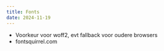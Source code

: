 ```yaml
---
title: Fonts
date: 2024-11-19
---
```

- Voorkeur voor woff2, evt fallback voor oudere browsers
- fontsquirrel.com